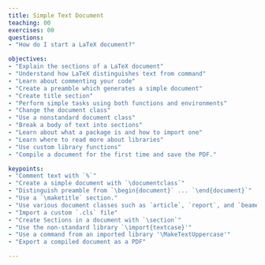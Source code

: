 ```yaml
---
title: Simple Text Document
teaching: 00
exercises: 00
questions:
- "How do I start a LaTeX document?"

objectives:
- "Explain the sections of a LaTeX document"
- "Understand how LaTeX distinguishes text from command"
- "Learn about commenting your code"
- "Create a preamble which generates a simple document"
- "Create title section"
- "Perform simple tasks using both functions and environments"
- "Change the document class"
- "Use a nonstandard document class"
- "Break a body of text into sections"
- "Learn about what a package is and how to import one"
- "Learn where to read more about libraries"
- "Use custom library functions"
- "Compile a document for the first time and save the PDF."

keypoints:
- "Comment text with `%`"
- "Create a simple document with `\documentclass`"
- "Distinguish preamble from `\begin{document}` ... `\end{document}`"
- "Use a `\maketitle` section."
- "Use various document classes such as `article`, `report`, and `beamer`"
- "Import a custom `.cls` file"
- "Create Sections in a document with `\section`"
- "Use the non-standard library `\import{textcase}'"
- "Use a command from an imported library '\MakeTextUppercase'"
- "Export a compiled document as a PDF"

---
```

